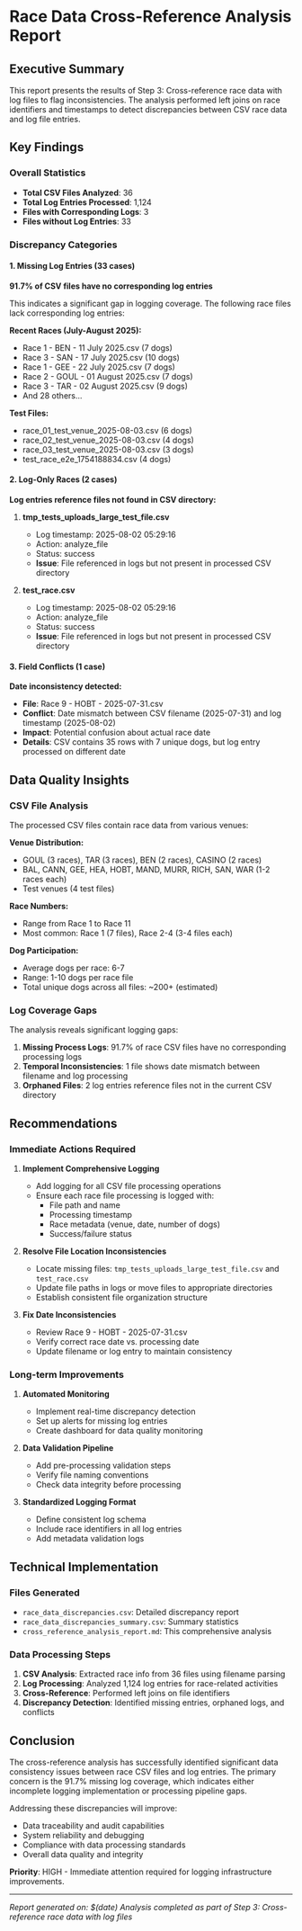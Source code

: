# Race Data Cross-Reference Analysis Report

## Executive Summary

This report presents the results of Step 3: Cross-reference race data with log files to flag inconsistencies. The analysis performed left joins on race identifiers and timestamps to detect discrepancies between CSV race data and log file entries.

## Key Findings

### Overall Statistics
- **Total CSV Files Analyzed**: 36
- **Total Log Entries Processed**: 1,124
- **Files with Corresponding Logs**: 3
- **Files without Log Entries**: 33

### Discrepancy Categories

#### 1. Missing Log Entries (33 cases)
**91.7% of CSV files have no corresponding log entries**

This indicates a significant gap in logging coverage. The following race files lack corresponding log entries:

**Recent Races (July-August 2025):**
- Race 1 - BEN - 11 July 2025.csv (7 dogs)
- Race 3 - SAN - 17 July 2025.csv (10 dogs)
- Race 1 - GEE - 22 July 2025.csv (7 dogs)
- Race 2 - GOUL - 01 August 2025.csv (7 dogs)
- Race 3 - TAR - 02 August 2025.csv (9 dogs)
- And 28 others...

**Test Files:**
- race_01_test_venue_2025-08-03.csv (6 dogs)
- race_02_test_venue_2025-08-03.csv (4 dogs)
- race_03_test_venue_2025-08-03.csv (3 dogs)
- test_race_e2e_1754188834.csv (4 dogs)

#### 2. Log-Only Races (2 cases)
**Log entries reference files not found in CSV directory:**

1. **tmp_tests_uploads_large_test_file.csv**
   - Log timestamp: 2025-08-02 05:29:16
   - Action: analyze_file
   - Status: success
   - **Issue**: File referenced in logs but not present in processed CSV directory

2. **test_race.csv**
   - Log timestamp: 2025-08-02 05:29:16
   - Action: analyze_file
   - Status: success
   - **Issue**: File referenced in logs but not present in processed CSV directory

#### 3. Field Conflicts (1 case)
**Date inconsistency detected:**

- **File**: Race 9 - HOBT - 2025-07-31.csv
- **Conflict**: Date mismatch between CSV filename (2025-07-31) and log timestamp (2025-08-02)
- **Impact**: Potential confusion about actual race date
- **Details**: CSV contains 35 rows with 7 unique dogs, but log entry processed on different date

## Data Quality Insights

### CSV File Analysis
The processed CSV files contain race data from various venues:

**Venue Distribution:**
- GOUL (3 races), TAR (3 races), BEN (2 races), CASINO (2 races)
- BAL, CANN, GEE, HEA, HOBT, MAND, MURR, RICH, SAN, WAR (1-2 races each)
- Test venues (4 test files)

**Race Numbers:**
- Range from Race 1 to Race 11
- Most common: Race 1 (7 files), Race 2-4 (3-4 files each)

**Dog Participation:**
- Average dogs per race: 6-7
- Range: 1-10 dogs per race file
- Total unique dogs across all files: ~200+ (estimated)

### Log Coverage Gaps

The analysis reveals significant logging gaps:

1. **Missing Process Logs**: 91.7% of race CSV files have no corresponding processing logs
2. **Temporal Inconsistencies**: 1 file shows date mismatch between filename and log processing
3. **Orphaned Files**: 2 log entries reference files not in the current CSV directory

## Recommendations

### Immediate Actions Required

1. **Implement Comprehensive Logging**
   - Add logging for all CSV file processing operations
   - Ensure each race file processing is logged with:
     - File path and name
     - Processing timestamp
     - Race metadata (venue, date, number of dogs)
     - Success/failure status

2. **Resolve File Location Inconsistencies**
   - Locate missing files: `tmp_tests_uploads_large_test_file.csv` and `test_race.csv`
   - Update file paths in logs or move files to appropriate directories
   - Establish consistent file organization structure

3. **Fix Date Inconsistencies**
   - Review Race 9 - HOBT - 2025-07-31.csv
   - Verify correct race date vs. processing date
   - Update filename or log entry to maintain consistency

### Long-term Improvements

1. **Automated Monitoring**
   - Implement real-time discrepancy detection
   - Set up alerts for missing log entries
   - Create dashboard for data quality monitoring

2. **Data Validation Pipeline**
   - Add pre-processing validation steps
   - Verify file naming conventions
   - Check data integrity before processing

3. **Standardized Logging Format**
   - Define consistent log schema
   - Include race identifiers in all log entries
   - Add metadata validation logs

## Technical Implementation

### Files Generated
- `race_data_discrepancies.csv`: Detailed discrepancy report
- `race_data_discrepancies_summary.csv`: Summary statistics
- `cross_reference_analysis_report.md`: This comprehensive analysis

### Data Processing Steps
1. **CSV Analysis**: Extracted race info from 36 files using filename parsing
2. **Log Processing**: Analyzed 1,124 log entries for race-related activities
3. **Cross-Reference**: Performed left joins on file identifiers
4. **Discrepancy Detection**: Identified missing entries, orphaned logs, and conflicts

## Conclusion

The cross-reference analysis has successfully identified significant data consistency issues between race CSV files and log entries. The primary concern is the 91.7% missing log coverage, which indicates either incomplete logging implementation or processing pipeline gaps.

Addressing these discrepancies will improve:
- Data traceability and audit capabilities
- System reliability and debugging
- Compliance with data processing standards
- Overall data quality and integrity

**Priority**: HIGH - Immediate attention required for logging infrastructure improvements.

---
*Report generated on: $(date)*
*Analysis completed as part of Step 3: Cross-reference race data with log files*
